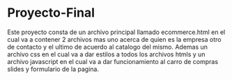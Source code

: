 # Proyecto-Final
Este proyecto consta de un archivo principal llamado ecommerce.html en el cual va a contener 2 archivos mas uno acerca de quien es la empresa otro de contacto y el ultimo de acuerdo al catalogo del mismo. Ademas un archivo css en el cual va a dar estilos a todos los archivos htmls y un archivo javascript en el cual va a dar funcionamiento al carro de compras slides y formulario de la pagina.
